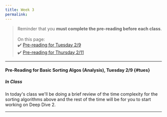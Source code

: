 ```yaml
---
title: Week 3
permalink: 
---
```


> Reminder that you **must complete the pre-reading before each class**.
<br><br>
On this page:  
✔️ [Pre-reading for Tuesday 2/9](#tues)  
✔️ [Pre-reading for Thursday 2/11](#thurs)

---

#### Pre-Reading for  Basic Sorting Algos (Analysis), Tuesday 2/9 {#tues}

##### In Class
In today's class we'll be doing a brief review of the time complexity for the sorting algorithms above and the rest of the time will be for you to start working on Deep Dive 2.

---

